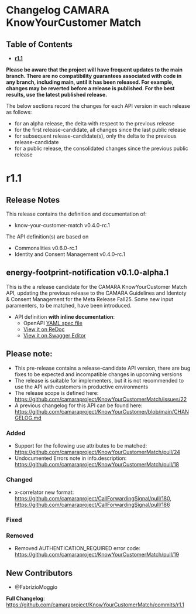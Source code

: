 
# Changelog CAMARA KnowYourCustomer Match

## Table of Contents

- **[r1.1](#r11)**

**Please be aware that the project will have frequent updates to the main branch. There are no compatibility guarantees associated with code in any branch, including main, until it has been released. For example, changes may be reverted before a release is published. For the best results, use the latest published release.**

The below sections record the changes for each API version in each release as follows:

* for an alpha release, the delta with respect to the previous release
* for the first release-candidate, all changes since the last public release
* for subsequent release-candidate(s), only the delta to the previous release-candidate
* for a public release, the consolidated changes since the previous public release

# r1.1

## Release Notes

This release contains the definition and documentation of:
* know-your-customer-match v0.4.0-rc.1

The API definition(s) are based on
* Commonalities v0.6.0-rc.1
* Identity and Consent Management v0.4.0-rc.1

## energy-footprint-notification v0.1.0-alpha.1
This is the a release candidate for the CAMARA KnowYourCustomer Match API, updating the previous release to the CAMARA Guidelines and Identoty & Consent Management for the Meta Release Fall25. Some new input paramenters, to be matched, have been introduced.

- API definition **with inline documentation**:
  - OpenAPI [YAML spec file](https://github.com/camaraproject/EnergyFootprintNotification/blob/r1.1/code/API_definitions/kyc-match.yaml)
  - [View it on ReDoc](https://redocly.github.io/redoc/?url=https://raw.githubusercontent.com/camaraproject/EnergyFootprintNotification/r1.1/code/API_definitions/kyc-match.yaml&nocors)
  - [View it on Swagger Editor](https://camaraproject.github.io/swagger-ui/?url=https://raw.githubusercontent.com/camaraproject/EnergyFootprintNotification/r1.1/code/API_definitions/kyc-match.yaml)

## Please note:

- This pre-release contains a release-candidate API version, there are bug fixes to be expected and incompatible changes in upcoming versions 
- The release is suitable for implementers, but it is not recommended to use the API with customers in productive environments
- The release scope is defined here: https://github.com/camaraproject/KnowYourCustomerMatch/issues/22
- A previous changelog for this API can be found here: https://github.com/camaraproject/KnowYourCustomer/blob/main/CHANGELOG.md

### Added
* Support for the following use attributes to be matched: https://github.com/camaraproject/KnowYourCustomerMatch/pull/24
 * Undocumented Errors note in info.description: https://github.com/camaraproject/KnowYourCustomerMatch/pull/18
 
### Changed
 * x-correlator new format: https://github.com/camaraproject/CallForwardingSignal/pull/180, https://github.com/camaraproject/CallForwardingSignal/pull/186

### Fixed

### Removed
 * Removed AUTHENTICATION_REQUIRED error code: https://github.com/camaraproject/KnowYourCustomerMatch/pull/19

## New Contributors
* @FabrizioMoggio

**Full Changelog**: https://github.com/camaraproject/KnowYourCustomerMatch/commits/r1.1
